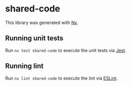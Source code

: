 # shared-code

This library was generated with [Nx](https://nx.dev).

## Running unit tests

Run `nx test shared-code` to execute the unit tests via [Jest](https://jestjs.io).

## Running lint

Run `nx lint shared-code` to execute the lint via [ESLint](https://eslint.org/).
